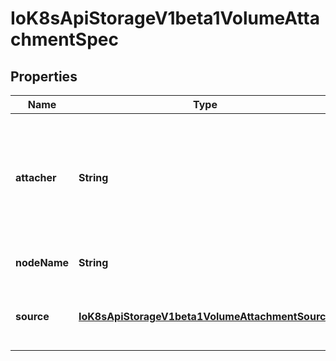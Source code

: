 
# IoK8sApiStorageV1beta1VolumeAttachmentSpec

## Properties
Name | Type | Description | Notes
------------ | ------------- | ------------- | -------------
**attacher** | **String** | Attacher indicates the name of the volume driver that MUST handle this request. This is the name returned by GetPluginName(). | 
**nodeName** | **String** | The node that the volume should be attached to. | 
**source** | [**IoK8sApiStorageV1beta1VolumeAttachmentSource**](IoK8sApiStorageV1beta1VolumeAttachmentSource.md) | Source represents the volume that should be attached. | 




